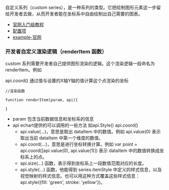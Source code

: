 自定义系列（custom series），是一种系列的类型。它把绘制图形元素这一步留给开发者去做，从而开发者能在坐标系中自由绘制出自己需要的图表。
- [官网入门级教程](http://echarts.baidu.com/tutorial.html#%E8%87%AA%E5%AE%9A%E4%B9%89%E7%B3%BB%E5%88%97)
- [配置项](http://echarts.baidu.com/option.html#series-custom)
- [example-官网](http://echarts.baidu.com/examples/index.html)

### 开发者自定义渲染逻辑（renderItem 函数）

custom 系列需要开发者自己提供图形渲染的逻辑。这个渲染逻辑一般命名为 renderItem。例如






api.coord() 通过值与设置的X轴Y轴的值计算这个点渲染的坐标

```
//渲染函数

function renderItem(param, api){

}

```

- param 包含当前数据信息和坐标系的信息
- api echart提供的可以调用的一些方法 如api.Style() api.coord()
  - api.value(...)，意思是取出 dataItem 中的数值。例如 api.value(0) 表示取出当前 dataItem 中第一个维度的数值。
  - api.coord(...)，意思是进行坐标转换计算。例如 var point = api.coord([api.value(0), api.value(1)]) 表示 dataItem 中的数值转换成坐标系上的点。
  - api.size(...) 函数，表示得到坐标系上一段数值范围对应的长度。
  - api.style(...) 函数，他能得到 series.itemStyle 中定义的样式信息，以及视觉映射的样式信息。也可以用这种方式覆盖这些样式信息：api.style({fill: 'green', stroke: 'yellow'})。